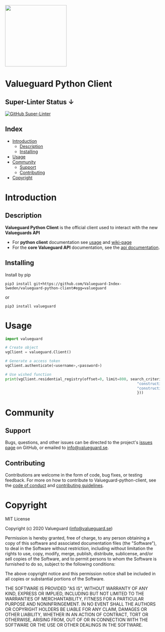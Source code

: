  <img src="https://valueguard.se/static/media/valueguardlogo_black.f3a4c174.png" width="200">
 
# Valueguard Python Client

## Super-Linter Status &#8595;  
[![GitHub Super-Linter](https://github.com/Valueguard-Index-Sweden/Super-linter-test/workflows/Lint%20Code%20Base/badge.svg)](https://github.com/marketplace/actions/super-linter)

## Index

- [Introduction](#introduction)
  - [Description](#description)
  - [Installing](#installing)
- [Usage](#usage)
- [Community](#community)
  - [Support](#support)
  - [Contributing](#contributing)
- [Copyright](#copyright)


# Introduction

## Description

**Valueguard Python Client** is the official client used to interact with the new **Valueguards API**

- For **python client** documentation see [usage](#usage) and [wiki-page](https://github.com/Valueguard-Index-Sweden/valueguard-python-client/wiki)
- For the **core Valueguard API** documentation, see the [api documentation](https://api.valueguard.se/swagger-ui.html).

## Installing

Install by pip

```
pip3 install git+https://github.com/Valueguard-Index-Sweden/valueguard-python-client#egg=valueguard
```

or

```
pip3 install valueguard
```


# Usage

```python
import valueguard

# Create object
vgClient = valueguard.Client()

# Generate a access token
vgClient.authenticate(<username>,<password>)

# Use wished function 
print(vgClient.residential_registry(offset=0, limit=800, search_criteria={
                                                            "construction_year_min": 2018,
                                                            "construction_year_max": 2019
                                                            }))
```

# Community


## Support
Bugs, questions, and other issues can be directed to the project's [issues page](https://github.com/Valueguard-Index-Sweden/valueguard-python-client/issues) on GitHub, or emailed to [info@valueguard.se](mailto:info@valueguard.se).

## Contributing
Contributions are welcome in the form of code, bug fixes, or testing feedback. For more on how to contribute to Valueguard-python-client, see the [code of conduct](docs/CODE_OF_CONDUCT.md) and [contributing guidelines](docs/CONTRIBUTING.md).


# Copyright
MIT License

Copyright (c) 2020 Valueguard (info@valueguard.se)

Permission is hereby granted, free of charge, to any person obtaining a copy
of this software and associated documentation files (the "Software"), to deal
in the Software without restriction, including without limitation the rights
to use, copy, modify, merge, publish, distribute, sublicense, and/or sell
copies of the Software, and to permit persons to whom the Software is
furnished to do so, subject to the following conditions:

The above copyright notice and this permission notice shall be included in all
copies or substantial portions of the Software.

THE SOFTWARE IS PROVIDED "AS IS", WITHOUT WARRANTY OF ANY KIND, EXPRESS OR
IMPLIED, INCLUDING BUT NOT LIMITED TO THE WARRANTIES OF MERCHANTABILITY,
FITNESS FOR A PARTICULAR PURPOSE AND NONINFRINGEMENT. IN NO EVENT SHALL THE
AUTHORS OR COPYRIGHT HOLDERS BE LIABLE FOR ANY CLAIM, DAMAGES OR OTHER
LIABILITY, WHETHER IN AN ACTION OF CONTRACT, TORT OR OTHERWISE, ARISING FROM,
OUT OF OR IN CONNECTION WITH THE SOFTWARE OR THE USE OR OTHER DEALINGS IN THE
SOFTWARE.
